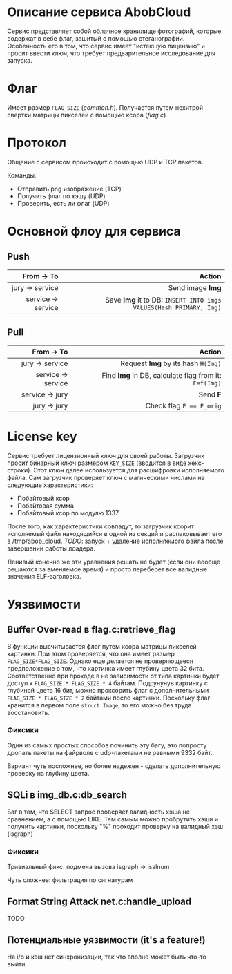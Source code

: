 # Описание сервиса AbobCloud

Сервис представляет собой облачное хранилище фотографий, которые содержат в себе флаг, зашитый с помощью стеганографии. Особенность его в том, что сервис имеет "истекшую лицензию" и просит ввести ключ, что требует предварительное исследование для запуска.


# Флаг

Имеет размер `FLAG_SIZE` (_common.h_). Получается путем нехитрой свертки матрицы пикселей с помощью ксора (_flag.c_)


# Протокол

Общение с сервисом происходит с помощью UDP и TCP пакетов.

Команды:

- Отправить png изображение (TCP)
- Получить флаг по хэшу (UDP)
- Проверить, есть ли флаг (UDP)


# Основной флоу для сервиса

## Push

|   From -> To       |  Action                                                                   |
|-------------------:|--------------------------------------------------------------------------:|
|    jury -> service |   Send image __Img__                                                      |
| service -> service |   Save __Img__ it to DB: `INSERT INTO imgs VALUES(Hash PRIMARY, Img)`     |

## Pull

|   From -> To       |  Action                                                    |
|-------------------:|-----------------------------------------------------------:|
|    jury -> service |   Request __Img__ by its hash `H(Img)`                     |
| service -> service |   Find __Img__ in DB, calculate flag from it: `F=f(Img)`   |
| service -> jury    |   Send __F__                                               |
|    jury -> jury    |   Check flag `F == F_orig`                                 |


# License key

Сервис требует лицензионный ключ для своей работы. Загрузчик просит бинарный ключ размером `KEY_SIZE` (вводится в виде хекс-строки). Этот ключ далее используется для расшифровки исполняемого файла. Сам загрузчик проверяет ключ с магическими числами на следующие характеристики:

- Побайтовый ксор
- Побайтовая сумма
- Побайтовый ксор по модулю 1337

После того, как характеристики совпадут, то загрузчик ксорит исполяемый файл находящийся в одной из секций и распаковывает его в /tmp/abob_cloud. _TODO_: запуск + удаление исполняемого файла после завершении работы лоадера.

Ленивый конечно же эти уравнения решать не будет (если они вообще решаются за вменяемое время) и просто переберет все валидные значения ELF-заголовка.


# Уязвимости

## Buffer Over-read в flag.c:retrieve\_flag

В функции высчитывается флаг путем ксора матрицы пикселей картинки. При этом проверяется, что она имеет размер `FLAG_SIZE*FLAG_SIZE`. Однако еще делается не проверяющееся предположение о том, что картинка имеет глубину цвета 32 бита. Соответственно при проходе в не зависимости от типа картинки будет доступ к `FLAG_SIZE * FLAG_SIZE * 4` байтам. Подсунунув картинку с глубиной цвета 16 бит, можно проксорить флаг с дополнительными `FLAG_SIZE * FLAG_SIZE * 2` байтами после картинки. Поскольку флаг хранится в первом поле `struct Image`, то его можно без труда восстановить.

### Фиксики

Один из самых простых способов починить эту багу, это попросту дропать пакеты на файрволе с udp-пакетами не равными 9332 байт.

Вариант чуть посложнее, но более надежен - сделать дополнительную проверку на глубину цвета.

## SQLi в img\_db.c:db\_search

Баг в том, что SELECT запрос проверяет валидность хэша не сравнением, а с помощью LIKE. Тем самым можно пробрутить хэши и получить картинки, поскольку "%" проходит проверку на валидный хэш (isgraph)

### Фиксики

Тривиальный фикс: подмена вызова isgraph -> isalnum

Чуть сложнее: фильтрация по сигнатурам

## Format String Attack net.c:handle_upload

TODO

## Потенциальные уязвимости (it's a feature!)

На i/o и кэш нет синхронизации, так что вполне может быть что-то выйти
